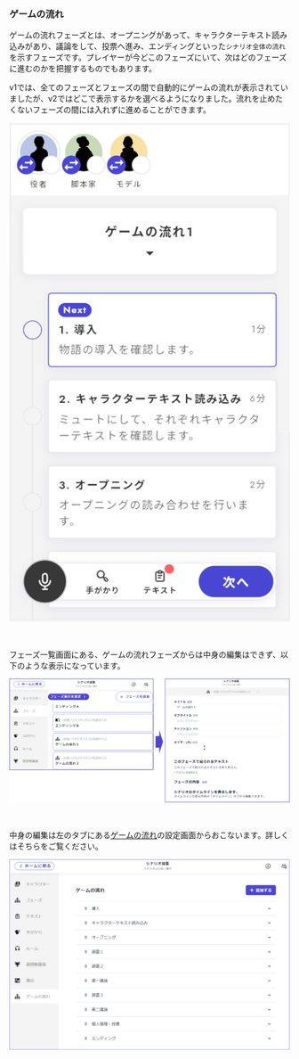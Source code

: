 ### ゲームの流れ

ゲームの流れフェーズとは、オープニングがあって、キャラクターテキスト読み込みがあり、議論をして、投票へ進み、エンディングといった`シナリオ全体の流れ`を示すフェーズです。プレイヤーが今どこのフェーズにいて、次はどのフェーズに進むのかを把握するものでもあります。

v1では、全てのフェーズとフェーズの間で自動的にゲームの流れが表示されていましたが、v2ではどこで表示するかを選べるようになりました。流れを止めたくないフェーズの間には入れずに進めることができます。

![](../../images/timeline1.png)  

<br>

フェーズ一覧画面にある、ゲームの流れフェーズからは中身の編集はできず、以下のような表示になっています。

![](../../images/timeline2.png)

<br>

中身の編集は左のタブにある[ゲームの流れ](/overview/timeline.md)の設定画面からおこないます。詳しくはそちらをご覧ください。

![](../../images/timeline3.png)
